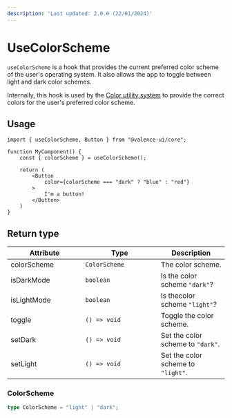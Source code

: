```yaml
---
description: 'Last updated: 2.0.0 (22/01/2024)'
---
```


# UseColorScheme

`useColorScheme` is a hook that provides the current preferred color scheme of the user's operating system. It also allows the app to toggle between light and dark color schemes.

Internally, this hook is used by the [Color utility system](../../core-concepts/color/) to provide the correct colors for the user's preferred color scheme.

## Usage

```tsx
import { useColorScheme, Button } from "@valence-ui/core";

function MyComponent() { 
    const { colorScheme } = useColorScheme();
    
    return ( 
        <Button
            color={colorScheme === "dark" ? "blue" : "red"}
        >
            I'm a button!
        </Button>
    )
}
```

## Return type

<table data-full-width="true"><thead><tr><th width="157">Attribute</th><th width="159">Type</th><th>Description</th></tr></thead><tbody><tr><td>colorScheme</td><td><code>ColorScheme</code></td><td>The color scheme.</td></tr><tr><td>isDarkMode</td><td><code>boolean</code></td><td>Is the color scheme <code>"dark"</code>?</td></tr><tr><td>isLightMode</td><td><code>boolean</code></td><td>Is thecolor scheme <code>"light"</code>?</td></tr><tr><td>toggle</td><td><code>() => void</code></td><td>Toggle the color scheme.</td></tr><tr><td>setDark</td><td><code>() => void</code></td><td>Set the color scheme to <code>"dark"</code>.</td></tr><tr><td>setLight</td><td><code>() => void</code></td><td>Set the color scheme to <code>"light"</code>.</td></tr></tbody></table>

### ColorScheme

```typescript
type ColorScheme = "light" | "dark";
```
